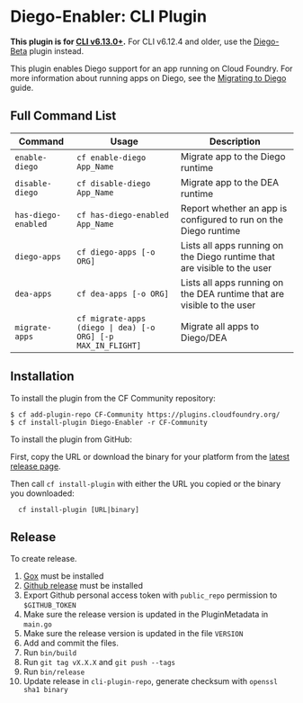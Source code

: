 Diego-Enabler: CLI Plugin
=====================
**This plugin is for [CLI
v6.13.0+](https://github.com/cloudfoundry/cli/releases).** For CLI v6.12.4 and older, use the
[Diego-Beta](https://github.com/cloudfoundry-incubator/diego-cli-plugin) plugin
instead.

This plugin enables Diego support for an app running on Cloud Foundry. For more
information about running apps on Diego, see the [Migrating to Diego](https://github.com/cloudfoundry-incubator/diego-design-notes/blob/master/migrating-to-diego.md)
guide.

## Full Command List

Command             |Usage                                                                        |Description
---                 |---                                                                          |---
`enable-diego`      | `cf enable-diego App_Name`                                                  |Migrate app to the Diego runtime
`disable-diego`     | `cf disable-diego App_Name`                                                 |Migrate app to the DEA runtime
`has-diego-enabled` | `cf has-diego-enabled App_Name`                                             |Report whether an app is configured to run on the Diego runtime
`diego-apps`        | `cf diego-apps [-o ORG]`                                                    |Lists all apps running on the Diego runtime that are visible to the user
`dea-apps`          | `cf dea-apps [-o ORG]`                                                      |Lists all apps running on the DEA runtime that are visible to the user
`migrate-apps`      | <code>cf migrate-apps (diego &#124; dea) [-o ORG] [-p MAX_IN_FLIGHT]</code> |Migrate all apps to Diego/DEA

## Installation

To install the plugin from the CF Community repository:

```
$ cf add-plugin-repo CF-Community https://plugins.cloudfoundry.org/
$ cf install-plugin Diego-Enabler -r CF-Community
```

To install the plugin from GitHub:

First, copy the URL or download the binary for your platform from the [latest release page](https://github.com/cloudfoundry-incubator/Diego-Enabler/releases/latest).

Then call `cf install-plugin` with either the URL you copied or the binary you downloaded:

```
  cf install-plugin [URL|binary]
```

## Release

To create release.

1. [Gox](https://github.com/mitchellh/gox) must be installed
1. [Github release](https://github.com/aktau/github-release) must be installed
1. Export Github personal access token with `public_repo` permission to `$GITHUB_TOKEN`
1. Make sure the release version is updated in the PluginMetadata in `main.go`
1. Make sure the release version is updated in the file `VERSION`
1. Add and commit the files.
1. Run `bin/build`
1. Run `git tag vX.X.X` and `git push --tags`
1. Run `bin/release`
1. Update release in `cli-plugin-repo`, generate checksum with `openssl sha1 binary`
